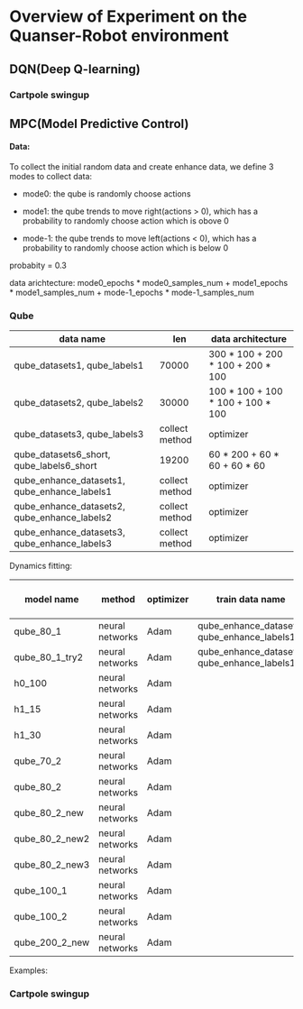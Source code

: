 # Overview of Experiment on the Quanser-Robot environment

## DQN(Deep Q-learning)

### Cartpole swingup





## MPC(Model Predictive Control)

#### Data:

To collect the initial random data and create enhance data, we define 3 modes to collect data:

+ mode0: the qube is randomly choose actions

+ mode1: the qube trends to move right(actions > 0), which has a probability to randomly choose action which is obove 0

+ mode-1: the qube trends to move left(actions < 0), which has a probability to randomly choose action which is below 0

 probabity = 0.3

 data arichtecture:  mode0_epochs * mode0_samples_num + mode1_epochs * mode1_samples_num + mode-1_epochs * mode-1_samples_num

### Qube



| data name |  len  | data architecture |
|------|----------|-------------|
| qube_datasets1, qube_labels1  |  70000  | 300 * 100 + 200 * 100 + 200 * 100 |
| qube_datasets2, qube_labels2  |  30000 | 100 * 100 + 100 * 100 + 100 * 100 |
| qube_datasets3, qube_labels3  |  collect method  | optimizer |
| qube_datasets6_short, qube_labels6_short  |  19200  | 60 * 200 + 60 * 60 + 60 * 60 |
| qube_enhance_datasets1, qube_enhance_labels1 |  collect method  | optimizer |
| qube_enhance_datasets2, qube_enhance_labels2  |  collect method  | optimizer |
| qube_enhance_datasets3, qube_enhance_labels3  |  collect method  | optimizer |

Dynamics fitting:

| model name |  method  | optimizer | train data name | train data type  | model architecture |
|------|----------|-------------|-----------|---------|--:|
|  qube_80_1    | neural networks         |   Adam          | qube_enhance_dataset1, qube_enhance_labels1          | enhance data  |  7* 70* 70* 6
|  qube_80_1_try2    | neural networks         |   Adam          | qube_enhance_dataset1, qube_enhance_labels1          | enhance data  |  7 * 80 * 6
|  h0_100    | neural networks         |   Adam          |           |   | 4 * 100 * 3   |
| h1_15     | neural networks        |    Adam        |           |   | 4 * 15 *3
| h1_30     |  neural networks  |  Adam     |     | |  4 * 30 * 3
| qube_70_2     | neural networks   |  Adam     |   |   |  7 * 70 * 70 * 6
| qube_80_2    | neural networks   |  Adam     |  |    | 7 * 100 * 6
| qube_80_2_new    | neural networks   |  Adam     |  |    | 7 * 80 * 80 * 6
| qube_80_2_new2    | neural networks   |  Adam     |  |    | 7 * 300 * 300 * 6
| qube_80_2_new3    | neural networks   |  Adam     |  |    | 7 * 500 * 500 * 6
| qube_100_1     | neural networks   |  Adam     |  |    | 7 * 100 * 6
| qube_100_2     | neural networks   |  Adam     |    |  | 7 * 100 * 100 * 6
| qube_200_2_new     | neural networks   |  Adam     |  |    | 7 * 200 * 200 * 6


Examples:

### Cartpole swingup

